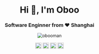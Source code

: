 <h1 align="center">Hi 👋, I'm Oboo</h1>
<h3 align="center">Software Enginner from ❤️ Shanghai</h3>
<p align="center"><p align="center"> <img src="https://github-readme-stats.vercel.app/api?username=obooman&show_icons=true" alt="obooman" /> </p>

<p align="center">
<a href="https://codepen.io/obooman" target="blank"><img align="center" src="https://cdn.jsdelivr.net/npm/simple-icons@3.0.1/icons/codepen.svg" alt="obooman" height="20" width="20" /></a>
<a href="https://twitter.com/12oboo" target="blank"><img align="center" src="https://cdn.jsdelivr.net/npm/simple-icons@3.0.1/icons/twitter.svg" alt="12oboo" height="20" width="20" /></a>
<a href="https://linkedin.com/in/oboo cheng" target="blank"><img align="center" src="https://cdn.jsdelivr.net/npm/simple-icons@3.0.1/icons/linkedin.svg" alt="oboo cheng" height="20" width="20" /></a>
<a href="https://stackoverflow.com/oboo cheng" target="blank"><img align="center" src="https://cdn.jsdelivr.net/npm/simple-icons@3.0.1/icons/stackoverflow.svg" alt="oboo cheng" height="20" width="20" /></a>
</p>
